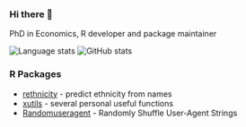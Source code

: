 ### Hi there 👋

PhD in Economics, R developer and package maintainer

![Language stats](https://github-readme-stats.vercel.app/api/top-langs/?username=fangzhou-xie&layout=compact&langs_count=8)
![GitHub stats](https://github-readme-stats.vercel.app/api?username=fangzhou-xie&show_icons=true&count_private=true)


### R Packages
- [rethnicity](https://github.com/fangzhou-xie/rethnicity) - predict ethnicity from names 
- [xutils](https://github.com/fangzhou-xie/xutils) - several personal useful functions
- [Randomuseragent](https://github.com/fangzhou-xie/Randomuseragent) - Randomly Shuffle User-Agent Strings 
